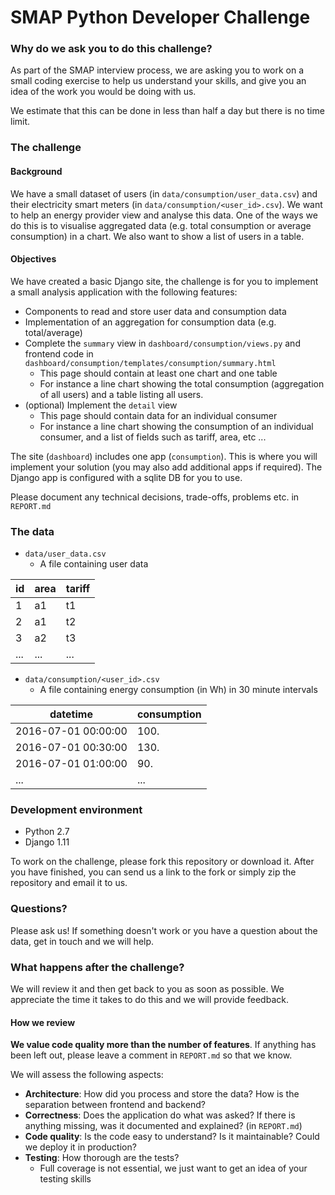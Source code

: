 SMAP Python Developer Challenge
====

### Why do we ask you to do this challenge?

As part of the SMAP interview process, we are asking you to work on a small coding exercise to help us understand your skills, and give you an idea of the work you would be doing with us.

We estimate that this can be done in less than half a day but there is no time limit.

### The challenge

#### Background

We have a small dataset of users (in `data/consumption/user_data.csv`) and their electricity smart meters (in `data/consumption/<user_id>.csv`).  We want to help an energy provider view and analyse this data. One of the ways we do this is to visualise aggregated data (e.g. total consumption or average consumption) in a chart. We also want to show a list of users in a table.

#### Objectives

We have created a basic Django site, the challenge is for you to implement a small analysis application with the following features:

* Components to read and store user data and consumption data
* Implementation of an aggregation for consumption data (e.g. total/average)
* Complete the `summary` view in `dashboard/consumption/views.py` and frontend code in `dashboard/consumption/templates/consumption/summary.html`
  * This page should contain at least one chart and one table
  * For instance a line chart showing the total consumption (aggregation of all users) and a table listing all users.
* (optional) Implement the `detail` view
  * This page should contain data for an individual consumer
  * For instance a line chart showing the consumption of an individual consumer, and a list of fields such as tariff, area, etc ...

The site (`dashboard`) includes one app (`consumption`). This is where you will implement your solution (you may also add additional apps if required). The Django app is configured with a sqlite DB for you to use.

Please document any technical decisions, trade-offs, problems etc. in `REPORT.md`

### The data

* `data/user_data.csv`
  * A file containing user data

id | area | tariff
---|------|-------
1 | a1 | t1
2 | a1 | t2
3 | a2 | t3
... | ... | ...

* `data/consumption/<user_id>.csv`
  * A file containing energy consumption (in Wh) in 30 minute intervals

datetime | consumption
---------|------------
2016-07-01 00:00:00 | 100.
2016-07-01 00:30:00 | 130.
2016-07-01 01:00:00 | 90.
... | ...

### Development environment

* Python 2.7
* Django 1.11

To work on the challenge, please fork this repository or download it. After you have finished, you can send us a link to the fork or simply zip the repository and email it to us.

### Questions?

Please ask us! If something doesn't work or you have a question about the data, get in touch and we will help.

### What happens after the challenge?

We will review it and then get back to you as soon as possible. We appreciate the time it takes to do this and we will provide feedback.

#### How we review

**We value code quality more than the number of features**. If anything has been left out, please leave a comment in `REPORT.md` so that we know.

We will assess the following aspects:

* **Architecture**: How did you process and store the data? How is the separation between frontend and backend?
* **Correctness**: Does the application do what was asked? If there is anything missing, was it documented and explained? (in `REPORT.md`)
* **Code quality**: Is the code easy to understand? Is it maintainable? Could we deploy it in production?
* **Testing**: How thorough are the tests?
  * Full coverage is not essential, we just want to get an idea of your testing skills
